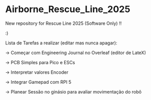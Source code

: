 # Airborne_Rescue_Line_2025

New repository for Rescue Line 2025 (Software Only) !!

:)

Lista de Tarefas a realizar (editar mas nunca apagar):

-> Começar com Engineering Journal no Overleaf (editor de LateX)

-> PCB Simples para Pico e ESCs

-> Interpretar valores Encoder

-> Integrar Gamepad com RPI 5

-> Planear Sessão no ginásio para avaliar movimentação do robô

